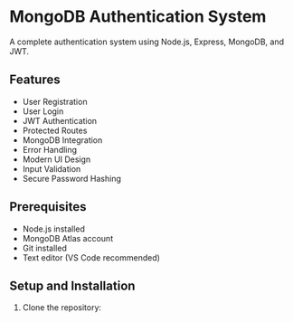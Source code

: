 # MongoDB Authentication System

A complete authentication system using Node.js, Express, MongoDB, and JWT.

## Features
- User Registration
- User Login
- JWT Authentication
- Protected Routes
- MongoDB Integration
- Error Handling
- Modern UI Design
- Input Validation
- Secure Password Hashing

## Prerequisites
- Node.js installed
- MongoDB Atlas account
- Git installed
- Text editor (VS Code recommended)

## Setup and Installation

1. Clone the repository:
